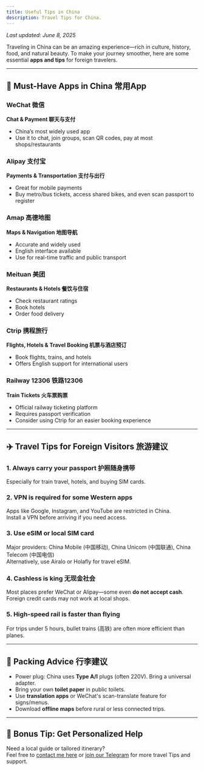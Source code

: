 ```yaml
---
title: Useful Tips in China
description: Travel Tips for China.
---
```

  
_Last updated: June 8, 2025_

Traveling in China can be an amazing experience—rich in culture, history, food, and natural beauty. To make your journey smoother, here are some essential **apps and tips** for foreign travelers.

---

## 📱 Must-Have Apps in China 常用App

### WeChat 微信  
**Chat & Payment 聊天与支付**  
- China’s most widely used app  
- Use it to chat, join groups, scan QR codes, pay at most shops/restaurants  

### Alipay 支付宝  
**Payments & Transportation 支付与出行**  
- Great for mobile payments  
- Buy metro/bus tickets, access shared bikes, and even scan passport to register  

### Amap 高德地图  
**Maps & Navigation 地图导航**  
- Accurate and widely used  
- English interface available  
- Use for real-time traffic and public transport  

### Meituan 美团  
**Restaurants & Hotels 餐饮与住宿**  
- Check restaurant ratings  
- Book hotels
- Order food delivery  

### Ctrip 携程旅行  
**Flights, Hotels & Travel Booking 机票与酒店预订**  
- Book flights, trains, and hotels  
- Offers English support for international users  

### Railway 12306 铁路12306  
**Train Tickets 火车票购票**  
- Official railway ticketing platform  
- Requires passport verification  
- Consider using Ctrip for an easier booking experience  

---

## ✈️ Travel Tips for Foreign Visitors 旅游建议

### 1. **Always carry your passport 护照随身携带**  
Especially for train travel, hotels, and buying SIM cards.

### 2. **VPN is required for some Western apps**  
Apps like Google, Instagram, and YouTube are restricted in China.  
Install a VPN before arriving if you need access.

### 3. **Use eSIM or local SIM card**  
Major providers: China Mobile (中国移动), China Unicom (中国联通), China Telecom (中国电信)  
Alternatively, use Airalo or Holafly for travel eSIM.

### 4. **Cashless is king 无现金社会**  
Most places prefer WeChat or Alipay—some even **do not accept cash**.  
Foreign credit cards may not work at local shops.

### 5. **High-speed rail is faster than flying**  
For trips under 5 hours, bullet trains (高铁) are often more efficient than planes.

---

## 🧳 Packing Advice 行李建议

- Power plug: China uses **Type A/I** plugs (often 220V). Bring a universal adapter.
- Bring your own **toilet paper** in public toilets.
- Use **translation apps** or WeChat's scan-translate feature for signs/menus.
- Download **offline maps** before rural or less connected trips.

---

## 🌟 Bonus Tip: Get Personalized Help  
Need a local guide or tailored itinerary?  
Feel free to [contact me here](./#contact) or [join our Telegram](https://t.me/ChinaTravelwendy) for more travel Tips and support.
